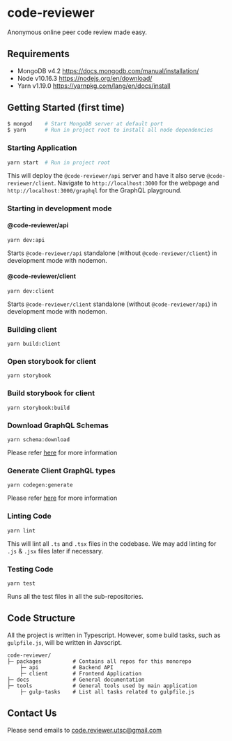 # code-reviewer

Anonymous online peer code review made easy.

## Requirements

- MongoDB v4.2 https://docs.mongodb.com/manual/installation/
- Node v10.16.3 https://nodejs.org/en/download/
- Yarn v1.19.0 https://yarnpkg.com/lang/en/docs/install

## Getting Started (first time)

```bash
$ mongod	# Start MongoDB server at default port
$ yarn 		# Run in project root to install all node dependencies
```

### Starting Application

```bash
yarn start	# Run in project root
```

This will deploy the `@code-reviewer/api` server and have it also serve `@code-reviewer/client`. Navigate to
`http://localhost:3000` for the webpage and `http://localhost:3000/graphql` for the GraphQL playground.

### Starting in development mode

#### @code-reviewer/api

```
yarn dev:api
```

Starts `@code-reviewer/api` standalone (without `@code-reviewer/client`) in development mode with nodemon.

#### @code-reviewer/client

```
yarn dev:client
```

Starts `@code-reviewer/client` standalone (without `@code-reviewer/api`) in development mode with nodemon.

### Building client

```
yarn build:client
```

### Open storybook for client

```
yarn storybook
```

### Build storybook for client

```
yarn storybook:build
```

### Download GraphQL Schemas

```
yarn schema:download
```

Please refer [here](https://github.com/TeamHarrington/code-reviewer/tree/master/packages/client#updating-graphql-schemas) for more information

### Generate Client GraphQL types

```
yarn codegen:generate
```

Please refer [here](https://github.com/TeamHarrington/code-reviewer/tree/master/packages/client#updating-graphql-types) for more information

### Linting Code

```
yarn lint
```

This will lint all `.ts` and `.tsx` files in the codebase. We may add linting for `.js` & `.jsx` files later if necessary.

### Testing Code

```
yarn test
```

Runs all the test files in all the sub-repositories.

## Code Structure

All the project is written in Typescript. However, some build tasks, such as `gulpfile.js`, will be written in Javscript.

```
code-reviewer/
├─ packages          # Contains all repos for this monorepo
	├─ api           # Backend API
	├─ client        # Frontend Application
├─ docs              # General documentation
├─ tools             # General tools used by main application
	├─ gulp-tasks    # List all tasks related to gulpfile.js
```

## Contact Us

Please send emails to code.reviewer.utsc@gmail.com
